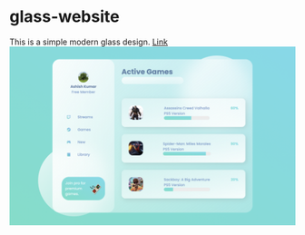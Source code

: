 # glass-website
This is a simple modern glass design.
[Link](https://akjrockx.github.io/glass-website/)
![screenshot](images/screenshot.png)

